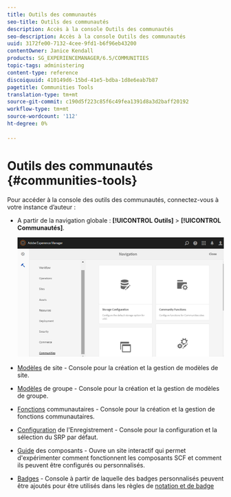 ```yaml
---
title: Outils des communautés
seo-title: Outils des communautés
description: Accès à la console Outils des communautés
seo-description: Accès à la console Outils des communautés
uuid: 3172fe00-7132-4cee-9fd1-b6f96eb43200
contentOwner: Janice Kendall
products: SG_EXPERIENCEMANAGER/6.5/COMMUNITIES
topic-tags: administering
content-type: reference
discoiquuid: 410149d6-15bd-41e5-bdba-1d8e6eab7b87
pagetitle: Communities Tools
translation-type: tm+mt
source-git-commit: c190d5f223c85f6c49fea1391d8a3d2baff20192
workflow-type: tm+mt
source-wordcount: '112'
ht-degree: 0%

---
```



# Outils des communautés {#communities-tools}

Pour accéder à la console des outils des communautés, connectez-vous à votre instance d’auteur :

* A partir de la navigation globale : **[!UICONTROL Outils]** > **[!UICONTROL Communautés]**.

   ![communautés](assets/communities-home.png)

* [Modèles](sites.md) de site - Console pour la création et la gestion de modèles de site.

* [Modèles](tools-groups.md) de groupe - Console pour la création et la gestion de modèles de groupe.

* [Fonctions](functions.md) communautaires - Console pour la création et la gestion de fonctions communautaires.

* [Configuration](srp-config.md) de l&#39;Enregistrement - Console pour la configuration et la sélection du SRP [](working-with-srp.md)par défaut.

* [Guide](components-guide.md) des composants - Ouvre un site interactif qui permet d&#39;expérimenter comment fonctionnent les composants SCF et comment ils peuvent être configurés ou personnalisés.

* [Badges](badges.md) - Console à partir de laquelle des badges personnalisés peuvent être ajoutés pour être utilisés dans les règles de [notation et de badge](implementing-scoring.md)

